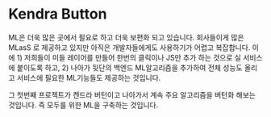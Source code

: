 # Kendra Button

ML은 더욱 많은 곳에서 필요로 하고 더욱 보편화 되고 있습니다. 회사들이게 많은 MLasS 로 제공하고 있지만 아직은 개발자들에게도 사용하기가 어렵고 복잡합니다. 이에 1) 저희들이 미들 레이어를 만들어 한번의 클릭이나 JS만 추가 하는 것으로 실 서비스에 붙이도록 하고, 2) 나아가 뒷단의 백엔드 ML알고리즘을 추가하여 전체 성능도 올리고 서비스에 필요한 ML기능들도 제공하는 것입니다.

그 첫번째 프로젝트가 켄드라 버턴이고 나아가서 계속 주요 알고리즘을 버턴화 해보는 것입니다. 즉  모두를 위한 ML을 구축하는 것입니다. 
